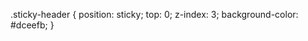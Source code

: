 .sticky-header {
    position: sticky;
    top: 0;
    z-index: 3;
    background-color: #dceefb;
}
